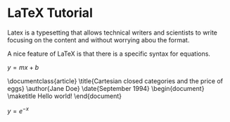 
# LaTeX Tutorial

Latex is a typesetting that allows technical writers and scientists to write focusing on the content and without worrying abou the format. 

A nice feature of LaTeX is that there is a specific syntax for equations.

$y=mx+b$

\documentclass{article}
\title{Cartesian closed categories and the price of eggs}
\author{Jane Doe}
\date{September 1994}
\begin{document}
   \maketitle
   Hello world!
\end{document}

$y = e^{-x}$


```python

```
